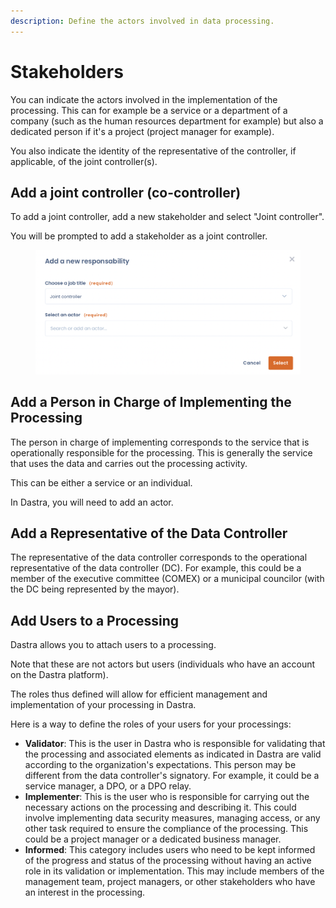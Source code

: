 ```yaml
---
description: Define the actors involved in data processing.
---
```


# Stakeholders

You can indicate the actors involved in the implementation of the processing. This can for example be a service or a department of a company (such as the human resources department for example) but also a dedicated person if it's a project (project manager for example).

You also indicate the identity of the representative of the controller, if applicable, of the joint controller(s).

## Add a joint controller (co-controller)

To add a joint controller, add a new stakeholder and select "Joint controller".&#x20;

You will be prompted to add a stakeholder as a joint controller.

<figure><img src="../../../.gitbook/assets/Capture d’écran 2023-01-31 à 10.41.35.png" alt=""><figcaption></figcaption></figure>

## Add a Person in Charge of Implementing the Processing

The person in charge of implementing corresponds to the service that is operationally responsible for the processing. This is generally the service that uses the data and carries out the processing activity.

This can be either a service or an individual.

In Dastra, you will need to add an actor.

## Add a Representative of the Data Controller

The representative of the data controller corresponds to the operational representative of the data controller (DC). For example, this could be a member of the executive committee (COMEX) or a municipal councilor (with the DC being represented by the mayor).

## Add Users to a Processing

Dastra allows you to attach users to a processing.

Note that these are not actors but users (individuals who have an account on the Dastra platform).

The roles thus defined will allow for efficient management and implementation of your processing in Dastra.

Here is a way to define the roles of your users for your processings:

* **Validator**: This is the user in Dastra who is responsible for validating that the processing and associated elements as indicated in Dastra are valid according to the organization's expectations. This person may be different from the data controller's signatory. For example, it could be a service manager, a DPO, or a DPO relay.
* **Implementer**: This is the user who is responsible for carrying out the necessary actions on the processing and describing it. This could involve implementing data security measures, managing access, or any other task required to ensure the compliance of the processing. This could be a project manager or a dedicated business manager.
* **Informed**: This category includes users who need to be kept informed of the progress and status of the processing without having an active role in its validation or implementation. This may include members of the management team, project managers, or other stakeholders who have an interest in the processing.


